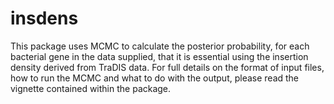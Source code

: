 # insdens
This package uses MCMC to calculate the posterior probability, for each bacterial gene in the data supplied, that it is essential using the insertion density derived from TraDIS data.
For full details on the format of input files, how to run the MCMC and what to do with the output, please read the vignette contained within the package.
